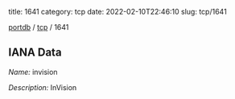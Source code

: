 title: 1641
category: tcp
date: 2022-02-10T22:46:10
slug: tcp/1641

[portdb](/) / [tcp](/category/tcp.html) / 1641


## IANA Data

_Name:_ invision

_Description:_ InVision

